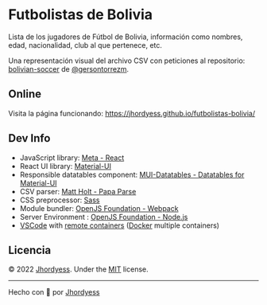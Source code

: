 # Futbolistas de Bolivia

Lista de los jugadores de Fútbol de Bolivia, información como nombres, edad, nacionalidad, club al que pertenece, etc.

Una representación visual del archivo CSV con peticiones al repositorio: [bolivian-soccer](https://github.com/gersontorrezm/bolivian-soccer) de [@gersontorrezm](https://github.com/gersontorrezm).

## Online

Visita la página funcionando: <https://jhordyess.github.io/futbolistas-bolivia/>

## Dev Info

- JavaScript library: [Meta - React](https://reactjs.org/)
- React UI library: [Material-UI](https://mui.com/)
- Responsible datatables component: [MUI-Datatables - Datatables for Material-UI](https://github.com/gregnb/mui-datatables)
- CSV parser: [Matt Holt - Papa Parse](https://www.papaparse.com/)
- CSS preprocessor: [Sass](https://sass-lang.com/)
- Module bundler: [OpenJS Foundation - Webpack](https://webpack.js.org/)
- Server Environment : [OpenJS Foundation - Node.js](https://nodejs.org/)
- [VSCode](https://code.visualstudio.com/) with [remote containers](https://code.visualstudio.com/docs/remote/containers) ([Docker](https://www.docker.com/) multiple containers)

## Licencia

© 2022 [Jhordyess](https://github.com/jhordyess). Under the [MIT](https://choosealicense.com/licenses/mit/) license.

---

Hecho con 💪 por [Jhordyess](https://www.jhordyess.com/)
